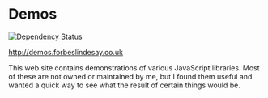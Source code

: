# Demos

[![Dependency Status](https://img.shields.io/david/ForbesLindesay/demos.svg)](https://david-dm.org/ForbesLindesay/demos)

http://demos.forbeslindesay.co.uk

This web site contains demonstrations of various JavaScript libraries. Most of these are not owned or maintained by me, but I found them useful and wanted a quick way to see what the result of certain things would be.
